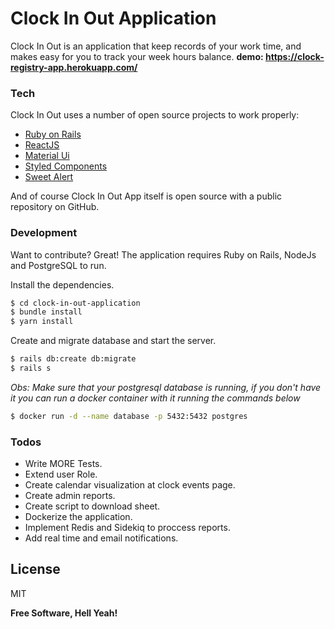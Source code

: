 # Clock In Out Application

Clock In Out is an application that keep records of your work time, and makes easy for you to track your week hours balance.
**demo: https://clock-registry-app.herokuapp.com/**

### Tech

Clock In Out uses a number of open source projects to work properly:

* [Ruby on Rails]
* [ReactJS]
* [Material Ui]
* [Styled Components]
* [Sweet Alert]

And of course Clock In Out App itself is open source with a public repository on GitHub.

### Development

Want to contribute? Great!
The application requires Ruby on Rails, NodeJs and PostgreSQL to run.

Install the dependencies.

```sh
$ cd clock-in-out-application
$ bundle install
$ yarn install
```

Create and migrate database and start the server.

```sh
$ rails db:create db:migrate
$ rails s
```

*Obs: Make sure that your postgresql database is running, if you don't have it you can run a docker container with it running the commands below*

```sh
$ docker run -d --name database -p 5432:5432 postgres
```

### Todos

 - Write MORE Tests.
 - Extend user Role.
 - Create calendar visualization at clock events page.
 - Create admin reports.
 - Create script to download sheet.
 - Dockerize the application.
 - Implement Redis and Sidekiq to proccess reports.
 - Add real time and email notifications.

License
----

MIT


**Free Software, Hell Yeah!**



   [Ruby on Rails]: <https://rubyonrails.org/>
   [ReactJs]: <https://reactjs.org/>
   [Material Ui]: <https://material-ui.com/>
   [Styled Components]: <https://www.styled-components.com/>
   [Sweet Alert]: <https://sweetalert2.github.io/>
   
